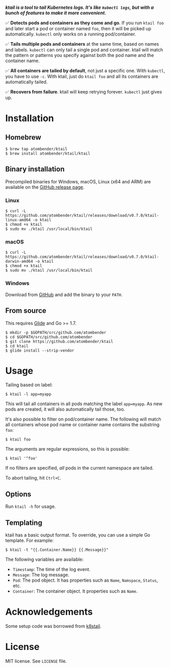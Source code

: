***ktail is a tool to tail Kubernetes logs. It's like `kubectl logs`, but with a bunch of features to make it more convenient.***

:white_check_mark: **Detects pods and containers as they come and go**. If you run `ktail foo` and later start a pod or container named `foo`, then it will be picked up automatically. `kubectl` only works on a running pod/container.

:white_check_mark: **Tails multiple pods and containers** at the same time, based on names and labels. `kubectl` can only tail a single pod and container. ktail will match the pattern or patterns you specify against both the pod name and the container name.

:white_check_mark: **All containers are tailed by default**, not just a specific one. With `kubectl`, you have to use `-c`. With ktail, just do `ktail foo` and all its containers are automatically tailed.

:white_check_mark: **Recovers from failure**. ktail will keep retrying forever. `kubectl` just gives up.

# Installation

## Homebrew

```shell
$ brew tap atombender/ktail
$ brew install atombender/ktail/ktail
```

## Binary installation

Precompiled binaries for Windows, macOS, Linux (x64 and ARM) are available on the [GitHub release page](https://github.com/atombender/ktail/releases).

### Linux

```shell
$ curl -L https://github.com/atombender/ktail/releases/download/v0.7.0/ktail-linux-amd64 -o ktail
$ chmod +x ktail
$ sudo mv ./ktail /usr/local/bin/ktail
```

### macOS

```shell
$ curl -L https://github.com/atombender/ktail/releases/download/v0.7.0/ktail-darwin-amd64 -o ktail
$ chmod +x ktail
$ sudo mv ./ktail /usr/local/bin/ktail
```

### Windows

Download from [GitHub](https://github.com/atombender/ktail/releases/download/v0.7.0/ktail-windows-amd64.exe) and add the binary to your `PATH`.

## From source

This requires [Glide](https://glide.sh/) and Go >= 1.7.

```shell
$ mkdir -p $GOPATH/src/github.com/atombender
$ cd $GOPATH/src/github.com/atombender
$ git clone https://github.com/atombender/ktail
$ cd ktail
$ glide install --strip-vendor
```

# Usage

Tailing based on label:

```shell
$ ktail -l app=myapp
```

This will tail all containers in all pods matching the label `app=myapp`. As new pods are created, it will also automatically tail those, too.

It's also possible to filter on pod/container name. The following will match all containers whose pod name or container name contains the substring `foo`:

```shell
$ ktail foo
```

The arguments are regular expressions, so this is possible:

```shell
$ ktail '^foo'
```

If no filters are specified, _all_ pods in the current namespace are tailed.

To abort tailing, hit `Ctrl+C`.

## Options

Run `ktail -h` for usage.

## Templating

ktail has a basic output format. To override, you can use a simple Go template. For example:

```shell
$ ktail -t "{{.Container.Name}} {{.Message}}"
```

The following variables are available:

* `Timestamp`: The time of the log event.
* `Message`: The log message.
* `Pod`: The pod object. It has properties such as `Name`, `Namspace`, `Status`, etc.
* `Container`: The container object. It properties such as `Name`.

# Acknowledgements

Some setup code was borrowed from [k8stail](https://github.com/dtan4/k8stail).

# License

MIT license. See `LICENSE` file.
